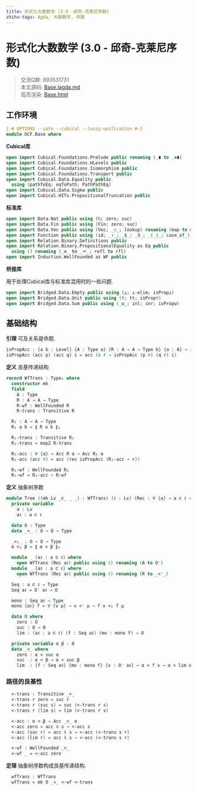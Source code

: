 ```yaml
---
title: 形式化大数数学 (3.0 -邱奇-克莱尼序数)
zhihu-tags: Agda, 大数数学, 序数
---
```


# 形式化大数数学 (3.0 - 邱奇-克莱尼序数)

> 交流Q群: 893531731  
> 本文源码: [Base.lagda.md](httrsps://github.com/choukh/agda-googology/blob/main/src/OCF/Base.lagda.md)  
> 高亮渲染: [Base.html](httrsps://choukh.github.io/agda-googology/OCF.Base.html)  

## 工作环境

```agda
{-# OPTIONS --safe --cubical --lossy-unification #-}
module OCF.Base where
```

**Cubical库**

```agda
open import Cubical.Foundations.Prelude public renaming (_∎ to _≡∎)
open import Cubical.Foundations.HLevels public
open import Cubical.Foundations.Isomorphism public
open import Cubical.Foundations.Transport public
open import Cubical.Data.Equality public
  using (pathToEq; eqToPath; PathPathEq)
open import Cubical.Data.Sigma public
open import Cubical.HITs.PropositionalTruncation public
```

**标准库**

```agda
open import Data.Nat public using (ℕ; zero; suc)
open import Data.Fin public using (Fin; zero; suc)
open import Data.Vec public using (Vec; _∷_; lookup) renaming (map to map⃗)
open import Function public using (id; _∘_; _$_; _∋_; _⟨_⟩_; case_of_)
open import Relation.Binary.Definitions public
open import Relation.Binary.PropositionalEquality as Eq public
  using () renaming (_≡_ to _＝_; refl to rfl)
open import Induction.WellFounded as WF public
```

**桥接库**

用于处理Cubical库与标准库混用时的一些问题.

```agda
open import Bridged.Data.Empty public using (⊥; ⊥-elim; isProp⊥)
open import Bridged.Data.Unit public using (⊤; tt; isProp⊤)
open import Bridged.Data.Sum public using (_⊎_; inl; inr; isProp⊎)
```

## 基础结构

**引理** 可及关系是命题.  

```agda
isPropAcc : {a b : Level} {A : Type a} {R : A → A → Type b} {a : A} → isProp (Acc R a)
isPropAcc (acc p) (acc q) i = acc (λ r → isPropAcc (p r) (q r) i)
```

**定义** 良基传递结构

```agda
record WfTrans : Type₁ where
  constructor mk
  field
    A : Type
    R : A → A → Type
    R-wf : WellFounded R
    R-trans : Transitive R

  R₁ : A → A → Type
  R₁ a b = ∥ R a b ∥₁

  R₁-trans : Transitive R₁
  R₁-trans = map2 R-trans

  R₁-acc : ∀ {a} → Acc R a → Acc R₁ a
  R₁-acc (acc r) = acc (rec isPropAcc (R₁-acc ∘ r))

  R₁-wf : WellFounded R₁
  R₁-wf = R₁-acc ∘ R-wf
```

**定义** 抽象树序数

```agda
module Tree ((mk Lv _⊏_ _ _) : WfTrans) (ℓ : Lv) (Rec : ∀ {a} → a ⊏ ℓ → WfTrans) where
  private variable
    a : Lv
    aℓ : a ⊏ ℓ
```

```agda
  data O : Type
  data _<_ : O → O → Type

  _<₁_ : O → O → Type
  α <₁ β = ∥ α < β ∥₁
```

```agda
  module _ (aℓ : a ⊏ ℓ) where
    open WfTrans (Rec aℓ) public using () renaming (A to O⁻)
  module _ {aℓ : a ⊏ ℓ} where
    open WfTrans (Rec aℓ) public using () renaming (R to _<⁻_)

  Seq : a ⊏ ℓ → Type
  Seq aℓ = O⁻ aℓ → O

  mono : Seq aℓ → Type
  mono {aℓ} f = ∀ {ν μ} → ν <⁻ μ → f ν <₁ f μ
```

```agda
  data O where
    zero : O
    suc : O → O
    lim : (aℓ : a ⊏ ℓ) (f : Seq aℓ) (mo : mono f) → O
```

```agda
  private variable α β : O
  data _<_ where
    zero : α < suc α
    suc  : α < β → α < suc β
    lim  : {f : Seq aℓ} {mo : mono f} {ν : O⁻ aℓ} → α < f ν → α < lim aℓ f mo
```

### 路径的良基性

```agda
  <-trans : Transitive _<_
  <-trans r zero = suc r
  <-trans r (suc s) = suc (<-trans r s)
  <-trans r (lim s) = lim (<-trans r s)

  <-acc : α < β → Acc _<_ α
  <-acc zero = acc λ s → <-acc s
  <-acc (suc r) = acc λ s → <-acc (<-trans s r)
  <-acc (lim r) = acc λ s → <-acc (<-trans s r)

  <-wf : WellFounded _<_
  <-wf _ = <-acc zero
```

**定理** 抽象树序数构成良基传递结构.  

```agda
  wfTrans : WfTrans
  wfTrans = mk O _<_ <-wf <-trans
```
